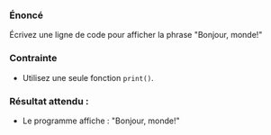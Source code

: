 ### Énoncé

Écrivez une ligne de code pour afficher la phrase "Bonjour, monde!"

### Contrainte

- Utilisez une seule fonction ```print()```.

### Résultat attendu :

- Le programme affiche : "Bonjour, monde!"
